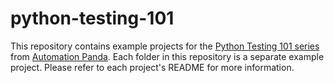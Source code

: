# python-testing-101
This repository contains example projects for the
[Python Testing 101 series](https://automationpanda.com/2017/03/06/python-testing-101-introduction/)
from [Automation Panda](https://automationpanda.com/).
Each folder in this repository is a separate example project.
Please refer to each project's README for more information.
